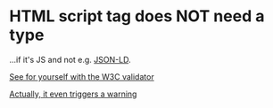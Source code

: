 # HTML script tag does NOT need a type

...if it's JS and not e.g. [JSON-LD](https://json-ld.org/).

[See for yourself with the W3C validator](https://validator.w3.org/nu/?doc=https%3A%2F%2Fcsabapalfi.github.io%2Fscript-type%2Findex.html)

[Actually, it even triggers a warning](https://validator.w3.org/nu/?doc=https%3A%2F%2Fcsabapalfi.github.io%2Fscript-type%2Fwarnings.html)

